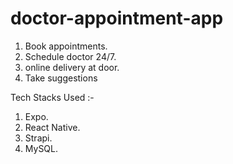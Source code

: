 # doctor-appointment-app
1) Book appointments.
2) Schedule doctor 24/7.
3) online delivery at door.
4) Take suggestions

Tech Stacks Used :-
1) Expo.
2) React Native.
3) Strapi.
4) MySQL.
